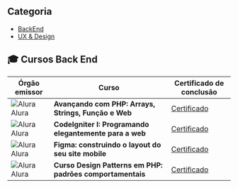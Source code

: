 <!-- 
Referencias: https://github.com/MateusAquino/Certificados/blob/master/README.md?plain=1
https://github.com/LunoScrip/Certificados_Jornada_alura/blob/main/README.md?plain=1
 -->

## Categoria
- <a href="https://github.com/rMachadoID/Certificados#🎓 Cursos Back End">BackEnd</a>
- <a href="https://github.com/rMachadoID/Certificados#ux--design">UX & Design</a>


## 🎓 Cursos Back End 
  
| Órgão emissor   | Curso                                                     | Certificado de conclusão                                                                                                        |
| --------------- | --------------------------------------------------------- | ------------------------------------------------------------------------------------------------------------------------------- |
| ![][iAlu] Alura | **Avançando com PHP: Arrays, Strings, Função e Web**      | <a href="https://cursos.alura.com.br/certificate/e22ac41d-a229-4393-a567-afa2c9bbd3e3">Certificado</a>                          |
| ![][iAlu] Alura | **CodeIgniter I: Programando elegantemente para a web**   | <a href="https://cursos.alura.com.br/certificate/rafaelrpmachado/codeigniter">Certificado</a>                                   |
| ![][iAlu] Alura | **Figma: construindo o layout do seu site mobile**        | <a href="https://cursos.alura.com.br/certificate/rafaelrpmachado/codeigniter">Certificado</a>                                   |
| ![][iAlu] Alura | **Curso Design Patterns em PHP: padrões comportamentais** | <a href="https://cursos.alura.com.br/user/rafaelrpmachado/course/php-design-pattern-comportamental/certificate">Certificado</a> |


[iAlu]: icon/alura.png "Alura"